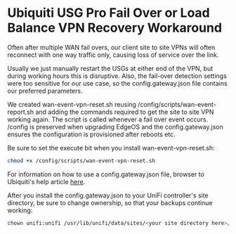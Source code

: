 # **Ubiquiti USG Pro Fail Over or Load Balance VPN Recovery Workaround**

Often after multiple WAN fail overs, our client site to site VPNs will often reconnect with one way traffic only, causing loss of service over the link.

Usually we just manually restart the USGs at either end of the VPN, but during working hours this is disruptive. Also, the fail-over detection settings were too sensitive for our use case, so the config.gateway.json file contains our preferred parameters.

We created wan-event-vpn-reset.sh reusing /config/scripts/wan-event-report.sh and adding the commands required to get the site to site VPN working again. The script is called whenever a fail over event occurs. /config is preserved when upgrading EdgeOS and the config.gateway.json ensures the configuration is provisioned after reboots etc.

Be sure to set the execute bit when you install wan-event-vpn-reset.sh:

```bash
chmod +x /config/scripts/wan-event-vpn-reset.sh
```
For information on how to use a config.gateway.json file, browser to Ubiquiti's help article [here](https://help.ui.com/hc/en-us/articles/215458888-UniFi-How-to-further-customize-USG-configuration-with-config-gateway-json).

After you install the config.gateway.json to your UniFi controller's site directory, be sure to change ownership, so that your backups continue working:

```bash
chown unifi:unifi /usr/lib/unifi/data/sites/<your site directory here>/config.gateway.json
```
